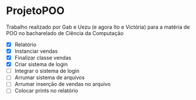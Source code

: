 # ProjetoPOO
Trabalho realizado por Gab e Uezu (e agora Ito e Victória) para a matéria de POO no bacharelado de Ciência da Computação

- [x] Relatório
- [x] Instanciar vendas
- [x] Finalizar classe vendas
- [x] Criar sistema de login
- [ ] Integrar o sistema de login
- [ ] Arrumar sistema de arquivos
- [ ] Arrumar inserção de vendas no arquivo
- [ ] Colocar prints no relatório
